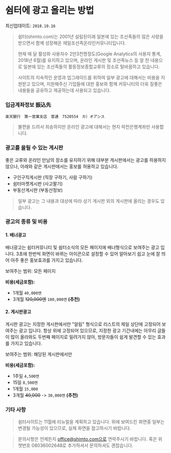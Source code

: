 # 쉼터에 광고 올리는 방법 

최신업데이트: `2018.10.16`

> 쉼터(shimto.com)는 2001년 설림된이래 일본에 있는 조선족들의 많은 사랑을 받으면서 함께 성장해온 재일조선족온라인커뮤니티입니다. 
> 
> 현재 매 달 활성화 사용자수 2만3천명정도(Google Analytics의 사용자 통계, 2018년 6월)를 유지하고 있으며, 온라인 게시판 및 조선족뉴스 등 알 찬 내용으로 일본에 있는 조선족들의 활동정보종합교류의 장소로 탈바꿈하고 있습니다. 
>
>사이트의 지속적인 운영과 업그레이드를 위하여 일부 광고에 대해서는 비용을 지원받고 있으며, 지원해주신 기업들에 대한 홍보와 함께 커뮤니티의 더욱 질좋은 내용들을 공유하고 제공하는데 사용되고 있습니다. 

### 입금계좌정보 振込先

` 楽天銀行　第一営業支店　普通　7520554　カ）オアシス ` 

> 불편을 드려서 죄송하지만 온라인 광고에 대해서는 현지 락천은행계좌만 사용합니다.  

### 광고를 올릴 수 있는 게시판  

좋은 교류와 온라인 만남의 장소를 유지하기 위해 대부분 게시판에서는 광고를 허용하지 않으나, 아래와 같은 게시판에서는 홍보를 허용하고 있습니다. 

* 구인구직게시판 (직장 구하기, 사람 구하기) 
* 쉼터마켓게시판 (사고팔기) 
* 부동산게시판 (부동산정보)

>일부 광고는 그 내용과 대상에 따라 상기 게시판 외의 게시판에 올리는 경우도 있습니다. 

### 광고의 종류 및 비용 

#### 1. 배너광고 

배너광고는 쉼터커뮤니티 및 쉼터소식의 모든 페이지에 배너형식으로 보여주는 광고 입니다. 3초에 한번씩 화면이 바뀌는 아이콘으로 설정할 수 있어 알아보기 쉽고 눈에 잘 띄어 아주 좋은 홍보효과를 가지고 있습니다.

보여주는 범위: 모든 페이지 

**비용(세금포함):** 
- 1개월 `40,000엔`
- 3개월 ~~120,000엔~~  `100,000엔` **(추천)**

#### 2. 게시판광고 

게시판 광고는 지정한 게시판에서만 "알림" 형식으로 리스트의 제일 상단에 고정되어 보여주는 광고 입니다. 항상 위에 고정되어 있으므로, 지정한 광고 기간내에는 아무리 글들이 많이 올라와도 두번째 페이지로 밀려가지 않아, 방문자들이 쉽게 발견할 수 있는 효과를 가지고 있습니다. 

보여주는 범위: 해당된 게시판에서만 

**비용(세금포함):** 

- 1주일 `4,500엔` 
- 15일 `8,500엔` 
- 1개월 `15,000` 
- 3개월 ~~40,000~~ -> `30,000엔` **(추천)**  

### 기타 사항 

> 쉼터사이트는 11월에 리뉴얼을 계획하고 있습니다. 위에 보여드린 화면중 일부는 변경될 가능성이 있으므로, 실제 화면을 참고하시기 바랍니다. 

> 문의사항은 언제든지 office@shimto.com으로 연락주시기 바랍니다. 혹은 위챗번호 08036002648로 추가하셔서 문의하셔도 괜찮습니다. 